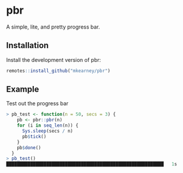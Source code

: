 
# pbr

<!-- badges: start -->
<!-- badges: end -->

A simple, lite, and pretty progress bar.

## Installation

Install the development version of pbr:

``` r
remotes::install_github("mkearney/pbr")
```

## Example

Test out the progress bar

``` r
> pb_test <- function(n = 50, secs = 3) {
    pb <- pbr::pbr(n)
    for (i in seq_len(n)) {
      Sys.sleep(secs / n)
      pb$tick()
    }
    pb$done()
  }
> pb_test()
███████████████████████████████████████████████████████████   1s
```
